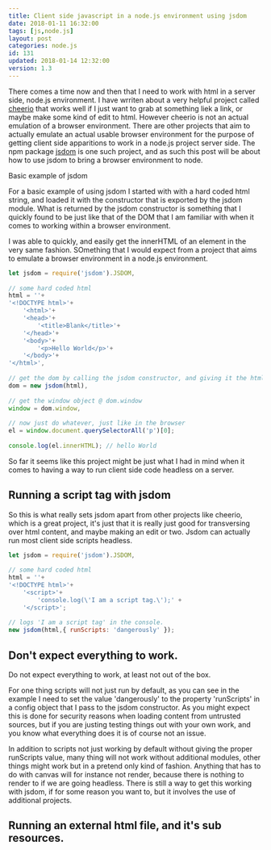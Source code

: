 ```yaml
---
title: Client side javascript in a node.js environment using jsdom
date: 2018-01-11 16:32:00
tags: [js,node.js]
layout: post
categories: node.js
id: 131
updated: 2018-01-14 12:32:00
version: 1.3
---
```


There comes a time now and then that I need to work with html in a server side, node.js environment. I have wrriten about a very helpful project called [cheerio](https://www.npmjs.com/package/cheerio) that works well if I just want to grab at something liek a link, or maybe make some kind of edit to html. However cheerio is not an actual emulation of a browser environment. There are other projects that aim to actually emulate an actual usable browser environment for the purpose of getting client side apparitions to work in a node.js project server side. The npm package [jsdom](https://www.npmjs.com/package/jsdom) is one such project, and as such this post will be about how to use jsdom to bring a browser environment to node.

<!-- more -->

Basic example of jsdom

For a basic example of using jsdom I started with with a hard coded html string, and loaded it with the constructor that is exported by the jsdom module. What is returned by the jsdom constructor is something that I quickly found to be just like that of the DOM that I am familiar with when it comes to working within a browser environment. 

I was able to quickly, and easily get the innerHTML of an element in the very same fashion. SOmething that I would expect from a project that aims to emulate a browser environment in a node.js environment. 

```js
let jsdom = require('jsdom').JSDOM,
 
// some hard coded html
html = ''+
'<!DOCTYPE html>'+
    '<html>'+
    '<head>'+
        '<title>Blank</title>'+
    '</head>'+
    '<body>'+
        '<p>Hello World</p>'+
    '</body>'+
'</html>',
 
// get the dom by calling the jsdom constructor, and giving it the html
dom = new jsdom(html),
 
// get the window object @ dom.window
window = dom.window,
 
// now just do whatever, just like in the browser
el = window.document.querySelectorAll('p')[0];
 
console.log(el.innerHTML); // hello World
```

So far it seems like this project might be just what I had in mind when it comes to having a way to run client side code headless on a server.

## Running a script tag with jsdom

So this is what really sets jsdom apart from other projects like cheerio, which is a great project, it's just that it is really just good for transversing over html content, and maybe making an edit or two. Jsdom can actually run most client side scripts headless.

```js
let jsdom = require('jsdom').JSDOM,
 
// some hard coded html
html = ''+
'<!DOCTYPE html>'+
    '<script>'+
        'console.log(\'I am a script tag.\');' +
    '</script>';
 
// logs 'I am a script tag' in the console.
new jsdom(html,{ runScripts: 'dangerously' });
```

## Don't expect everything to work.

Do not expect everything to work, at least not out of the box.

For one thing scripts will not just run by default, as you can see in the example I need to set the value 'dangerously' to the property 'runScripts' in a config object that I pass to the jsdom constructor. As you might expect this is done for security reasons when loading content from untrusted sources, but if you are justing testing things out with your own work, and you know what everything does it is of course not an issue.

In addition to scripts not just working by default without giving the proper runScripts value, many thing will not work without additional modules, other things might work but in a pretend only kind of fashion. Anything that has to do with canvas will for instance not render, because there is nothing to render to if we are going headless. There is still a way to get this working with jsdom, if for some reason you want to, but it involves the use of additional projects.

## Running an external html file, and it's sub resources.


